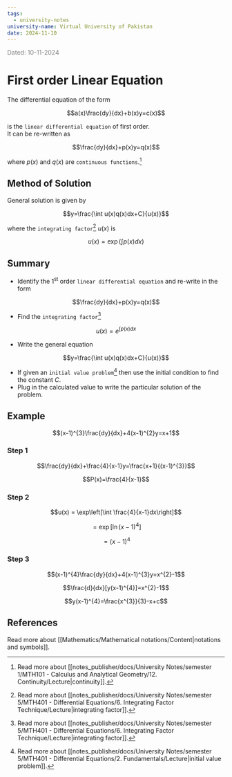 ```yaml
---
tags:
  - university-notes
university-name: Virtual University of Pakistan
date: 2024-11-10
---
```


<span style="color: gray;">Dated: 10-11-2024</span>

# First order Linear Equation

The differential equation of the form  

$$a(x)\frac{dy}{dx}+b(x)y=c(x)$$

is the `linear differential equation` of first order.  
It can be re-written as  

$$\frac{dy}{dx}+p(x)y=q(x)$$

where $p(x)$ and $q(x)$ are `continuous functions`.[^1]

## Method of Solution

General solution is given by  

$$y=\frac{\int u(x)q(x)dx+C}{u(x)}$$

where the `integrating factor`[^2] $u(x)$ is  

$$u(x)=\exp\left(\int p(x)dx\right)$$

## Summary

- Identify the $1^{\text{st}}$ order `linear differential equation` and re-write in the form  

$$\frac{dy}{dx}+p(x)y=q(x)$$

- Find the `integrating factor`[^2] 

$$u(x)=e^{\int p(x)dx}$$

- Write the general equation  

$$y=\frac{\int u(x)q(x)dx+C}{u(x)}$$

- If given an `initial value problem`[^3] then use the initial condition to find the constant $C$.
- Plug in the calculated value to write the particular solution of the problem.

## Example

$$(x-1)^{3}\frac{dy}{dx}+4(x-1)^{2}y=x+1$$

### Step 1

$$\frac{dy}{dx}+\frac{4}{x-1}y=\frac{x+1}{(x-1)^{3}}$$

$$P(x)=\frac{4}{x-1}$$

### Step 2

$$u(x) = \exp\left[\int \frac{4}{x-1}dx\right]$$

$$=\exp[\ln(x-1)^{4}]$$

$$=(x-1)^{4}$$

### Step 3

$$(x-1)^{4}\frac{dy}{dx}+4(x-1)^{3}y=x^{2}-1$$

$$\frac{d}{dx}[y(x-1)^{4}]=x^{2}-1$$

$$y(x-1)^{4}=\frac{x^{3}}{3}-x+c$$

## References

Read more about [[Mathematics/Mathematical notations/Content|notations and symbols]].

[^1]: Read more about [[notes_publisher/docs/University Notes/semester 1/MTH101 - Calculus and Analytical Geometry/12. Continuity/Lecture|continuity]].
[^2]: Read more about [[notes_publisher/docs/University Notes/semester 5/MTH401 - Differential Equations/6. Integrating Factor Technique/Lecture|integrating factor]].
[^3]: Read more about [[notes_publisher/docs/University Notes/semester 5/MTH401 - Differential Equations/2. Fundamentals/Lecture|initial value problem]].